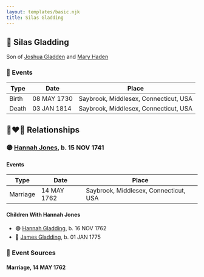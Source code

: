 ```yaml
---
layout: templates/basic.njk
title: Silas Gladding
---
```

## 🔵 Silas Gladding

Son of [Joshua Gladden](/people/9/97378440) and [Mary Haden](/people/1/19224987)

### 📆 Events

Type | Date | Place
------ | ------ | ------
Birth | 08 MAY 1730 | Saybrook, Middlesex, Connecticut, USA
Death | 03 JAN 1814 | Saybrook, Middlesex, Connecticut, USA

## 👩‍❤️‍👨 Relationships

### 🟣 [Hannah Jones](/people/3/3592220), b. 15 NOV 1741

#### Events

Type | Date | Place
------ | ------ | ------
Marriage | 14 MAY 1762 | Saybrook, Middlesex, Connecticut, USA
#### Children With Hannah Jones
* 🟣 [Hannah Gladding](/people/8/88055086), b. 16 NOV 1762
* 🔵 [James Gladding](/people/5/58213774), b. 01 JAN 1775
### 📰 Event Sources

#### <a id="event-c7a15523-63a5-4c23-9206-bc707d2489e2"></a> Marriage, 14 MAY 1762
